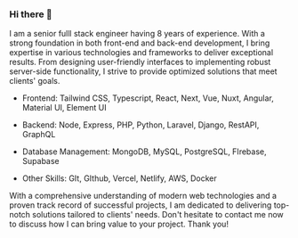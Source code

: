 ### Hi there 👋

<!--
**buhaivladyslav/buhaivladyslav** is a ✨ _special_ ✨ repository because its `README.md` (this file) appears on your GitHub profile.

Here are some ideas to get you started:

- 🔭 I’m currently working on ...
- 🌱 I’m currently learning ...
- 👯 I’m looking to collaborate on ...
- 🤔 I’m looking for help with ...
- 💬 Ask me about ...
- 📫 How to reach me: ...
- 😄 Pronouns: ...
- ⚡ Fun fact: ...
-->

I am a senior fulll stack engineer having 8 years of experience. With a strong foundation in both front-end and back-end development, I bring expertise in various technologies and frameworks to deliver exceptional results. From designing user-friendly interfaces to implementing robust server-side functionality, I strive to provide optimized solutions that meet clients' goals.

- Frontend: Tailwind CSS, Typescript, React, Next, Vue, Nuxt, Angular, Material UI, Element UI

- Backend: Node, Express, PHP, Python, Laravel, Django, RestAPI, GraphQL

- Database Management: MongoDB, MySQL, PostgreSQL, FIrebase, Supabase

- Other Skills: GIt, GIthub, Vercel, Netlify, AWS, Docker

With a comprehensive understanding of modern web technologies and a proven track record of successful projects, I am dedicated to delivering top-notch solutions tailored to clients' needs.
Don't hesitate to contact me now to discuss how I can bring value to your project. 
Thank you!
